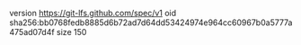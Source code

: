 version https://git-lfs.github.com/spec/v1
oid sha256:bb0768fedb8885d6b72ad7d64dd53424974e964cc60967b0a5777a475ad07d4f
size 150

